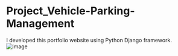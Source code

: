 # Project_Vehicle-Parking-Management
I developed this portfolio website using Python Django framework.  
![image](https://user-images.githubusercontent.com/87381307/150638130-2dcb9d4a-9e7a-4c27-9385-b8ab297047bc.png)
